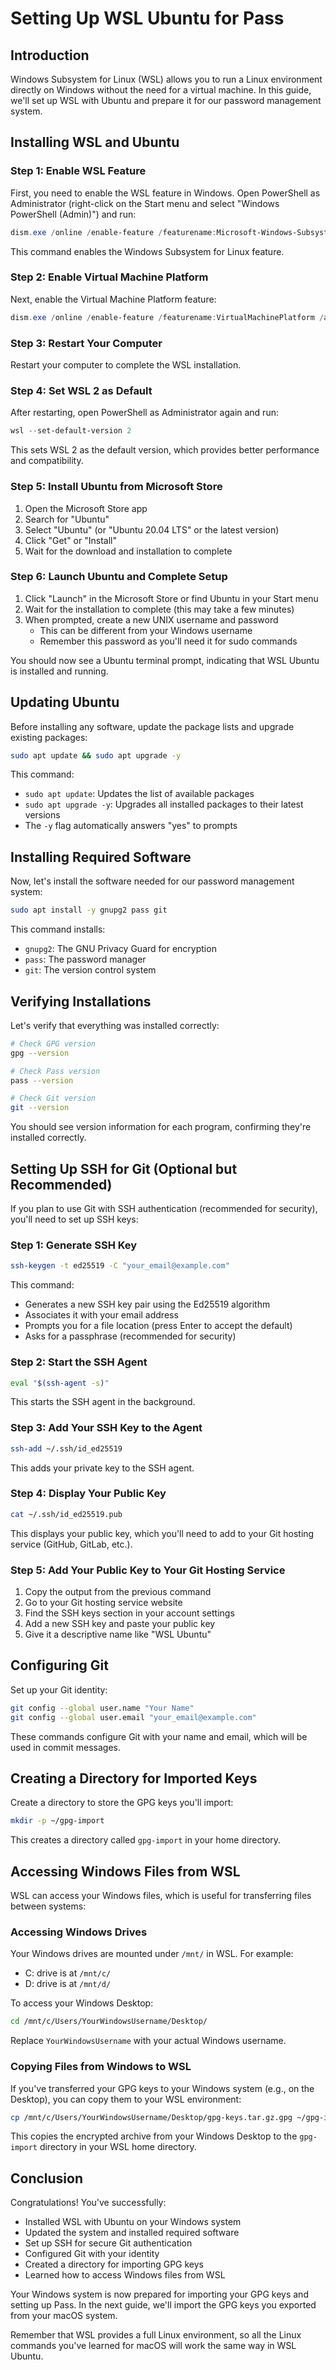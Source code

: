 # Setting Up WSL Ubuntu for Pass

## Introduction

Windows Subsystem for Linux (WSL) allows you to run a Linux environment directly on Windows without the need for a virtual machine. In this guide, we'll set up WSL with Ubuntu and prepare it for our password management system.

## Installing WSL and Ubuntu

### Step 1: Enable WSL Feature

First, you need to enable the WSL feature in Windows. Open PowerShell as Administrator (right-click on the Start menu and select "Windows PowerShell (Admin)") and run:

```powershell
dism.exe /online /enable-feature /featurename:Microsoft-Windows-Subsystem-Linux /all /norestart
```

This command enables the Windows Subsystem for Linux feature.

### Step 2: Enable Virtual Machine Platform

Next, enable the Virtual Machine Platform feature:

```powershell
dism.exe /online /enable-feature /featurename:VirtualMachinePlatform /all /norestart
```

### Step 3: Restart Your Computer

Restart your computer to complete the WSL installation.

### Step 4: Set WSL 2 as Default

After restarting, open PowerShell as Administrator again and run:

```powershell
wsl --set-default-version 2
```

This sets WSL 2 as the default version, which provides better performance and compatibility.

### Step 5: Install Ubuntu from Microsoft Store

1. Open the Microsoft Store app
2. Search for "Ubuntu"
3. Select "Ubuntu" (or "Ubuntu 20.04 LTS" or the latest version)
4. Click "Get" or "Install"
5. Wait for the download and installation to complete

### Step 6: Launch Ubuntu and Complete Setup

1. Click "Launch" in the Microsoft Store or find Ubuntu in your Start menu
2. Wait for the installation to complete (this may take a few minutes)
3. When prompted, create a new UNIX username and password
   - This can be different from your Windows username
   - Remember this password as you'll need it for sudo commands

You should now see a Ubuntu terminal prompt, indicating that WSL Ubuntu is installed and running.

## Updating Ubuntu

Before installing any software, update the package lists and upgrade existing packages:

```bash
sudo apt update && sudo apt upgrade -y
```

This command:
- `sudo apt update`: Updates the list of available packages
- `sudo apt upgrade -y`: Upgrades all installed packages to their latest versions
- The `-y` flag automatically answers "yes" to prompts

## Installing Required Software

Now, let's install the software needed for our password management system:

```bash
sudo apt install -y gnupg2 pass git
```

This command installs:
- `gnupg2`: The GNU Privacy Guard for encryption
- `pass`: The password manager
- `git`: The version control system

## Verifying Installations

Let's verify that everything was installed correctly:

```bash
# Check GPG version
gpg --version

# Check Pass version
pass --version

# Check Git version
git --version
```

You should see version information for each program, confirming they're installed correctly.

## Setting Up SSH for Git (Optional but Recommended)

If you plan to use Git with SSH authentication (recommended for security), you'll need to set up SSH keys:

### Step 1: Generate SSH Key

```bash
ssh-keygen -t ed25519 -C "your_email@example.com"
```

This command:
- Generates a new SSH key pair using the Ed25519 algorithm
- Associates it with your email address
- Prompts you for a file location (press Enter to accept the default)
- Asks for a passphrase (recommended for security)

### Step 2: Start the SSH Agent

```bash
eval "$(ssh-agent -s)"
```

This starts the SSH agent in the background.

### Step 3: Add Your SSH Key to the Agent

```bash
ssh-add ~/.ssh/id_ed25519
```

This adds your private key to the SSH agent.

### Step 4: Display Your Public Key

```bash
cat ~/.ssh/id_ed25519.pub
```

This displays your public key, which you'll need to add to your Git hosting service (GitHub, GitLab, etc.).

### Step 5: Add Your Public Key to Your Git Hosting Service

1. Copy the output from the previous command
2. Go to your Git hosting service website
3. Find the SSH keys section in your account settings
4. Add a new SSH key and paste your public key
5. Give it a descriptive name like "WSL Ubuntu"

## Configuring Git

Set up your Git identity:

```bash
git config --global user.name "Your Name"
git config --global user.email "your_email@example.com"
```

These commands configure Git with your name and email, which will be used in commit messages.

## Creating a Directory for Imported Keys

Create a directory to store the GPG keys you'll import:

```bash
mkdir -p ~/gpg-import
```

This creates a directory called `gpg-import` in your home directory.

## Accessing Windows Files from WSL

WSL can access your Windows files, which is useful for transferring files between systems:

### Accessing Windows Drives

Your Windows drives are mounted under `/mnt/` in WSL. For example:
- C: drive is at `/mnt/c/`
- D: drive is at `/mnt/d/`

To access your Windows Desktop:

```bash
cd /mnt/c/Users/YourWindowsUsername/Desktop/
```

Replace `YourWindowsUsername` with your actual Windows username.

### Copying Files from Windows to WSL

If you've transferred your GPG keys to your Windows system (e.g., on the Desktop), you can copy them to your WSL environment:

```bash
cp /mnt/c/Users/YourWindowsUsername/Desktop/gpg-keys.tar.gz.gpg ~/gpg-import/
```

This copies the encrypted archive from your Windows Desktop to the `gpg-import` directory in your WSL home directory.

## Conclusion

Congratulations! You've successfully:
- Installed WSL with Ubuntu on your Windows system
- Updated the system and installed required software
- Set up SSH for secure Git authentication
- Configured Git with your identity
- Created a directory for importing GPG keys
- Learned how to access Windows files from WSL

Your Windows system is now prepared for importing your GPG keys and setting up Pass. In the next guide, we'll import the GPG keys you exported from your macOS system.

Remember that WSL provides a full Linux environment, so all the Linux commands you've learned for macOS will work the same way in WSL Ubuntu.
